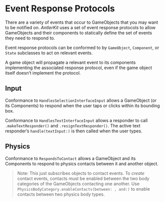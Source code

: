 # Event Response Protocols

There are a variety of events that occur to GameObjects that you may want to be notified on. *AntlerKit* uses a set of event response protocols to allow GameObjects and their components to statically define the set of events they need to respond to.

Event response protocols can be conformed to by `GameObject`, `Component`, or `State` subclasses to act on relevant events.

A game object will propagate a relevant event to its components implementing the associated response protocol, even if the game object itself doesn’t implement the protocol.

## Input
Conformance to `HandlesSelectionInterfaceInput` allows a GameObject (or its Components) to respond when the user taps or clicks within its bounding box.

Conformance to `HandlesTextInterfaceInput` allows a responder to call `.makeTextResponder()` and `.resignTextResponder()`. The active text responder’s `handle(textInput:)` is then called when the user types.

## Physics
Conformance to `RespondsToContact` allows a GameObject and its Components to respond to physics contacts between it and another object.

> Note: This just subscribes objects to contact events. To _create_ contact events, contacts must be enabled between the two body categories of the GameObjects contacting one another. Use `PhysicsBodyCategory.enableContacts(between: , and:)` to enable contacts between two physics body types.